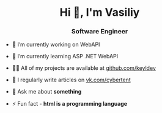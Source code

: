 <h1 align="center">Hi 👋, I'm Vasiliy</h1>
<h3 align="center">Software Engineer</h3>

- 🔭 I’m currently working on WebAPI

- 🌱 I’m currently learning ASP .NET WebAPI

- 👨‍💻 All of my projects are available at [github.com/keyldev](github.com/keyldev)

- 📝 I regularly write articles on [vk.com/cybertent](vk.com/cybertent)

- 💬 Ask me about **something**


- ⚡ Fun fact -  **html is a programming language**
